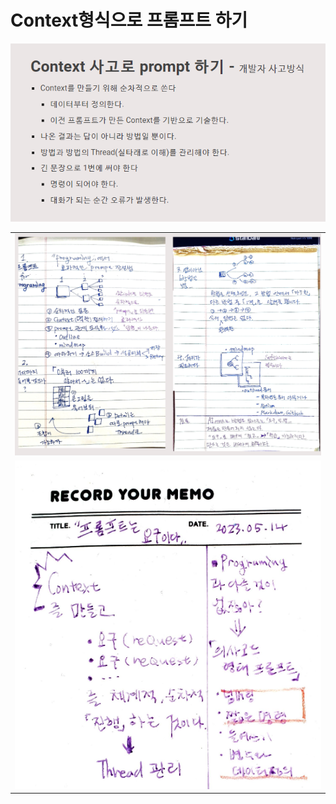 # Context형식으로 프롬프트 하기

![](context_ex1.png)

||
|------|
|![](context_ex2.png)|
|![](context_ex3.png)|
